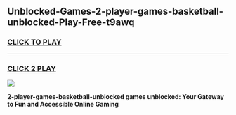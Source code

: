 
## Unblocked-Games-2-player-games-basketball-unblocked-Play-Free-t9awq
<h3>
<a href="https://premium76.site?title=2-player-games-basketball-unblocked&ref=18A">CLICK TO PLAY</a></h3>
<hr>

<h3>
<a href="https://premium76.site?title=2-player-games-basketball-unblocked&ref=18A">CLICK 2 PLAY</a>
  
</h3>

<a href="https://premium76.site?title=2-player-games-basketball-unblocked&ref=18A"><img src="https://clearcache.store/games.png"></a>


**2-player-games-basketball-unblocked games unblocked: Your Gateway to Fun and Accessible Online Gaming**
